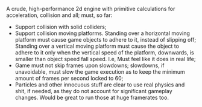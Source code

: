 A crude, high-performance 2d engine with primitive calculations for acceleration, collision and all; must, so far:
- Support collision with solid colliders;
- Support collision moving platforms. Standing over a horizontal moving platform must cause game objects to adhere to it, instead of slipping off; Standing over a vertical moving platform must cause the object to adhere to it only when the vertical speed of the platform, downwards, is smaller than object speed fall speed. I.e, Must feel like it does in real life;
- Game must not skip frames upon slowdowns; slowdowns, if unavoidable, must slow the game execution as to keep the minimum amount of frames per second locked to 60;
- Particles and other innocuous stuff are clear to use real physics and shit, if needed, as they do not account for significant gameplay changes. Would be great to run those at huge framerates too.